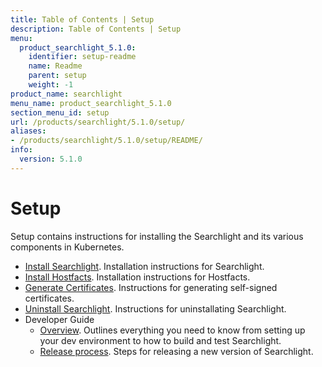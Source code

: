 ```yaml
---
title: Table of Contents | Setup
description: Table of Contents | Setup
menu:
  product_searchlight_5.1.0:
    identifier: setup-readme
    name: Readme
    parent: setup
    weight: -1
product_name: searchlight
menu_name: product_searchlight_5.1.0
section_menu_id: setup
url: /products/searchlight/5.1.0/setup/
aliases:
- /products/searchlight/5.1.0/setup/README/
info:
  version: 5.1.0
---
```


# Setup

Setup contains instructions for installing the Searchlight and its various components in Kubernetes.

- [Install Searchlight](/products/searchlight/5.1.0/setup/install). Installation instructions for Searchlight.
- [Install Hostfacts](/products/searchlight/5.1.0/setup/hostfacts). Installation instructions for Hostfacts.
- [Generate Certificates](/products/searchlight/5.1.0/setup/certificate). Instructions for generating self-signed certificates.
- [Uninstall Searchlight](/products/searchlight/5.1.0/setup/uninstall). Instructions for uninstallating Searchlight.
- Developer Guide
  - [Overview](/products/searchlight/5.1.0/setup/developer-guide/overview). Outlines everything you need to know from setting up your dev environment to how to build and test Searchlight.
  - [Release process](/products/searchlight/5.1.0/setup/developer-guide/release). Steps for releasing a new version of Searchlight.
